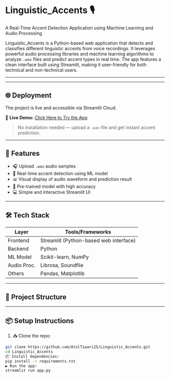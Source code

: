 # Linguistic_Accents 🎙️  
A Real-Time Accent Detection Application using Machine Learning and Audio Processing

Linguistic_Accents is a Python-based web application that detects and classifies different linguistic accents from voice recordings. It leverages powerful audio processing libraries and machine learning algorithms to analyze `.wav` files and predict accent types in real time. The app features a clean interface built using Streamlit, making it user-friendly for both technical and non-technical users.

---
---

## 🌐 Deployment

The project is live and accessible via Streamlit Cloud.

🔗 **Live Demo:** [Click Here to Try the App](https://github.com/AtulTiwari25/Linguistic_Accents)

> No installation needed — upload a `.wav` file and get instant accent prediction.

---



## 🚀 Features

- 🎧 Upload `.wav` audio samples
- 🤖 Real-time accent detection using ML model
- 📊 Visual display of audio waveform and prediction result
- 🧠 Pre-trained model with high accuracy
- 💻 Simple and interactive Streamlit UI

---

## 🛠️ Tech Stack

| Layer       | Tools/Frameworks                            |
|-------------|----------------------------------------------|
| Frontend    | Streamlit (Python-based web interface)       |
| Backend     | Python                                       |
| ML Model    | Scikit-learn, NumPy                          |
| Audio Proc. | Librosa, Soundfile                           |
| Others      | Pandas, Matplotlib                          |

---

## 📂 Project Structure


---

## 📦 Setup Instructions

1. 📥 Clone the repo:
```bash
git clone https://github.com/AtulTiwari25/Linguistic_Accents.git
cd Linguistic_Accents
📦 Install dependencies:
pip install -r requirements.txt
▶️ Run the app:
streamlit run app.py

